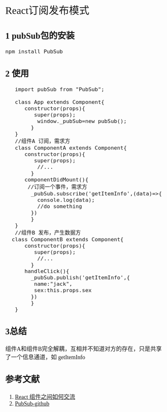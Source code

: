 <font face="微软雅黑" size="4" >
<font size="6">React订阅发布模式</font>


## 1 pubSub包的安装 

	npm install PubSub

## 2 使用 

	   import pubSub from "PubSub";
	
	   class App extends Component{
	      constructor(props){
			 super(props);
 			  window._pubSub=new pubSub();
			}
	   }
       //组件A 订阅，需求方
       class ComponentA extends Component{
	      constructor(props){
			 super(props);
 			  //...
			}
          componentDidMount(){
		   //订阅一个事件，需求方
		    _pubSub.subscribe('getItemInfo',(data)=>{
		      console.log(data);
              //do something
		    })
			}
	   }
       //组件B 发布，产生数据方
	  class ComponentB extends Component{
	      constructor(props){
			 super(props);
 			  //...
			}
          handleClick(){
			_pubSub.publish('getItemInfo',{
             name:"jack",
             sex:this.props.sex  
            })
			}
	   }

## 3总结
组件A和组件B完全解耦，互相并不知道对方的存在，只是共享了一个信息通道，如 getItemInfo
##  参考文献

1. [React 组件之间如何交流](http://www.tuicool.com/articles/AzQzEbq)
2. [PubSub-github](https://github.com/georapbox/PubSub)